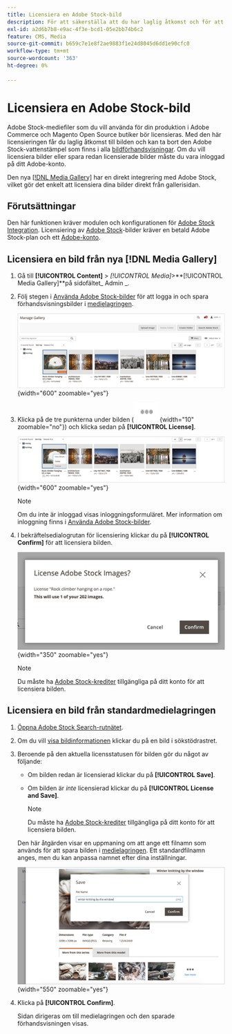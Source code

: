```yaml
---
title: Licensiera en Adobe Stock-bild
description: För att säkerställa att du har laglig åtkomst och för att ta bort Adobe Stock-vattenstämpeln licensierar du dina Adobe Stock-bilder.
exl-id: a2d6b7b8-e9ac-4f3e-bcd1-05e2bb74b6c2
feature: CMS, Media
source-git-commit: b659c7e1e8f2ae9883f1e24d8045d6dd1e90cfc0
workflow-type: tm+mt
source-wordcount: '363'
ht-degree: 0%

---
```


# Licensiera en Adobe Stock-bild

Adobe Stock-mediefiler som du vill använda för din produktion i Adobe Commerce och Magento Open Source butiker bör licensieras. Med den här licensieringen får du laglig åtkomst till bilden och kan ta bort den Adobe Stock-vattenstämpel som finns i alla [bildförhandsvisningar][save-preview]. Om du vill licensiera bilder eller spara redan licensierade bilder måste du vara inloggad på ditt Adobe-konto.

Den nya [[!DNL Media Gallery]](media-gallery.md) har en direkt integrering med Adobe Stock, vilket gör det enkelt att licensiera dina bilder direkt från gallerisidan.

## Förutsättningar

Den här funktionen kräver modulen och konfigurationen för [Adobe Stock Integration][adobe-stock-integration]. Licensiering av [Adobe Stock][adobe-stock]-bilder kräver en betald Adobe Stock-plan och ett [Adobe-konto][adobe-signin].

## Licensiera en bild från nya [!DNL Media Gallery]

1. Gå till **[!UICONTROL Content]** > _[!UICONTROL Media]_>**[!UICONTROL Media Gallery]**på sidofältet_ Admin _.

1. Följ stegen i [Använda Adobe Stock-bilder][using-adobe-stock] för att logga in och spara förhandsvisningsbilder i [medielagringen][media-storage].

   ![Sparad förhandsvisningsbild](./assets/adobe-stock-gallery-unlicensed.png){width="600" zoomable="yes"}

1. Klicka på de tre punkterna under bilden (![Ikonen Resurs-menyn](./assets/media-gallery-asset-menu-icon.png){width="10" zoomable="no"}) och klicka sedan på **[!UICONTROL License]**.

   ![Adobe Stock bildåtgärder](./assets/adobe-stock-gallery-image-actions.png){width="600" zoomable="yes"}

   >[!NOTE]
   >
   >Om du inte är inloggad visas inloggningsformuläret. Mer information om inloggning finns i [Använda Adobe Stock-bilder][using-adobe-stock].

1. I bekräftelsedialogrutan för licensiering klickar du på **[!UICONTROL Confirm]** för att licensiera bilden.

   ![Licensbekräftelse](./assets/adobe-stock-gallery-license-confirm.png){width="350" zoomable="yes"}

   >[!NOTE]
   >
   >Du måste ha [Adobe Stock-krediter][stock-credits] tillgängliga på ditt konto för att licensiera bilden.

## Licensiera en bild från standardmedielagringen

1. [Öppna Adobe Stock Search-rutnätet][access-search].

1. Om du vill [visa bildinformationen][view-details] klickar du på en bild i sökstödrastret.

1. Beroende på den aktuella licensstatusen för bilden gör du något av följande:

   - Om bilden redan är licensierad klickar du på **[!UICONTROL Save]**.

   - Om bilden är _inte_ licensierad klickar du på **[!UICONTROL License and Save]**.

     >[!NOTE]
     >
     >Du måste ha [Adobe Stock-krediter][stock-credits] tillgängliga på ditt konto för att licensiera bilden.

   Den här åtgärden visar en uppmaning om att ange ett filnamn som används för att spara bilden i [medielagringen][media-storage]. Ett standardfilnamn anges, men du kan anpassa namnet efter dina inställningar.

   ![Spara licensierad Adobe Stock-bild](./assets/adobe-stock-save-licensed.png){width="550" zoomable="yes"}

1. Klicka på **[!UICONTROL Confirm]**.

   Sidan dirigeras om till medielagringen och den sparade förhandsvisningen visas.

[adobe-stock-integration]: adobe-stock.md
[media-storage]: media-storage.md
[using-adobe-stock]: adobe-stock-manage.md
[save-preview]: adobe-stock-save-preview.md
[access-search]: adobe-stock-manage.md#access-the-adobe-stock-search-grid
[view-details]: adobe-stock-manage.md#view-image-details
[stock-credits]: https://helpx.adobe.com/stock/help/credit-packs.html
[adobe-stock]: https://stock.adobe.com
[adobe-signin]: https://helpx.adobe.com/manage-account/using/access-adobe-id-account.html
